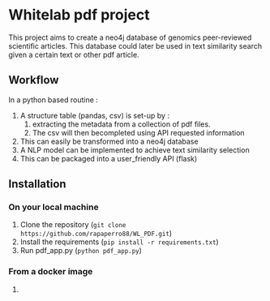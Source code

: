 # Whitelab pdf project

This project aims to create a neo4j database of genomics peer-reviewed scientific articles. This database could later be used in text similarity search given a certain text or other pdf article.

## Workflow

In a python based routine : 

1. A structure table (pandas, csv) is set-up by :
   1. extracting the metadata from a collection of pdf files.
   2. The csv will then becompleted using API requested information
2. This can easily be transformed into a neo4j database
3. A NLP model can be implemented to achieve text similarity selection
4. This can be packaged into a user_friendly API (flask)

## Installation

### On your local machine

1. Clone the repository (`git clone https://github.com/rapaperro88/WL_PDF.git`)
2. Install the requirements (`pip install -r requirements.txt`)
3. Run pdf_app.py (`python pdf_app.py`)

### From a docker image

1. 
